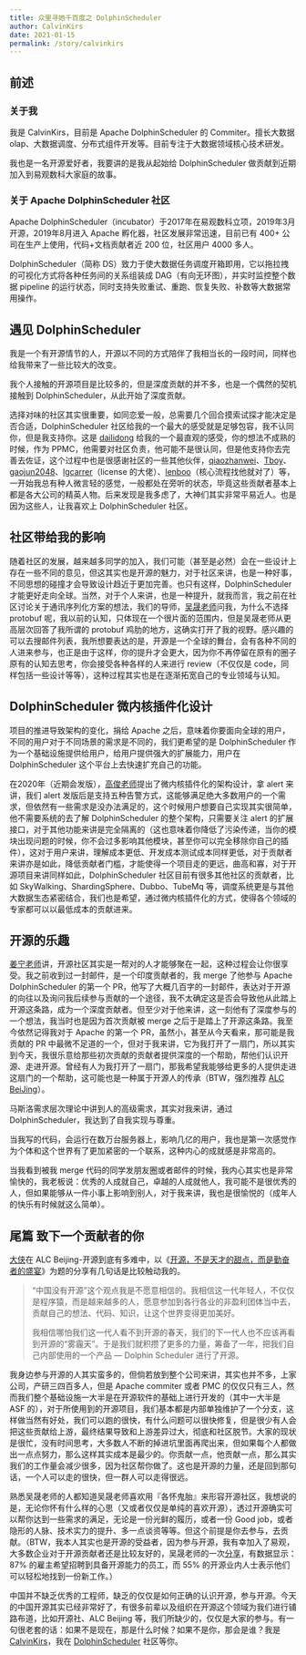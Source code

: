 ```yaml
---
title: 众里寻她千百度之 DolphinScheduler
author: CalvinKirs
date: 2021-01-15
permalink: /story/calvinkirs
---
```



## 前述
### 关于我
我是 CalvinKirs，目前是 Apache DolphinScheduler 的 Commiter。擅长大数据 olap、大数据调度、分布式组件开发等。目前专注于大数据领域核心技术研发。

我也是一名开源爱好者，我要讲的是我从起始给 DolphinScheduler 做贡献到近期加入到易观数科大家庭的故事。

### 关于 Apache DolphinScheduler 社区
Apache DolphinScheduler（incubator）于2017年在易观数科立项，2019年3月开源，2019年8月进入 Apache 孵化器，社区发展非常迅速，目前已有 400+ 公司在生产上使用，代码+文档贡献者近 200 位，社区用户 4000 多人。

DolphinScheduler（简称 DS）致力于使大数据任务调度开箱即用，它以拖拉拽的可视化方式将各种任务间的关系组装成 DAG（有向无环图），并实时监控整个数据 pipeline 的运行状态，同时支持失败重试、重跑、恢复失败、补数等大数据常用操作。


## 遇见 DolphinScheduler

我是一个有开源情节的人，开源以不同的方式陪伴了我相当长的一段时间，同样也给我带来了一些比较大的改变。

我个人接触的开源项目是比较多的，但是深度贡献的并不多，也是一个偶然的契机接触到 DolphinScheduler，从此开始了深度贡献。

选择对味的社区其实很重要，如同恋爱一般，总需要几个回合摸索试探才能决定是否合适，DolphinScheduler 社区给我的一个最大的感受就是足够包容，我不认同你，但是我支持你。这是 [dailidong](https://github.com/dailidong) 给我的一个最直观的感受，你的想法不成熟的时候，作为 PPMC，他需要对社区负责，他可能不是很认同，但是他支持你去完善去佐证，这个过程中也是很感谢社区的一些其他伙伴，[qiaozhanwei](https://github.com/qiaozhanwei)、[Tboy](https://github.com/Technoboy-)、[gaojun2048](https://github.com/gaojun2048)、[lgcarrer](https://github.com/lgcareer)（license 的大佬）、[lenboo](https://github.com/lenboo)（核心流程找他就对了）等，一开始我总有种人微言轻的感觉，一般都处在旁听的状态，毕竟这些贡献者基本上都是各大公司的精英人物。后来发现是我多虑了，大神们其实非常平易近人。也是因为这些人，让我喜欢上 DolphinScheduler 社区。

## 社区带给我的影响

随着社区的发展，越来越多同学的加入，我们可能（甚至是必然）会在一些设计上存在一些不同的意见，但这其实也是开源的魅力，对于社区来讲，也是一种好事，不同思想的碰撞才会导致设计趋近于更加完善。也只有这样，DolphinScheduler 才能更好走向全球。当然，对于个人来讲，也是一种提升，就我而言，我之前在社区讨论关于通讯序列化方案的想法，我们的导师，[吴晟老师](https://github.com/wu-sheng)问我，为什么不选择 protobuf 呢，我以前的认知，只体现在一个很片面的范围内，但是吴晟老师从更高层次回答了我所谓的 protobuf 鸡肋的地方，这确实打开了我的视野。感兴趣的可以去搜邮件列表，我所想要表达的是，开源是一个全球的舞台，会有各种不同的人进来参与，也正是由于这样，你的提升才会更大，因为你不再停留在原有的圈子原有的认知去思考，你会接受各种各样的人来进行 review（不仅仅是 code，同样包括一些设计等等），这种过程其实也是在逐渐拓宽自己的专业领域与认知。

## DolphinScheduler 微内核插件化设计

项目的推进导致架构的变化，捐给 Apache 之后，意味着你要面向全球的用户，不同的用户对于不同场景的需求是不同的，我们更希望的是 DolphinScheduler 作为一个基础设施提供给用户，给用户提供强大的扩展能力，用户在 DolphinScheduler 这个平台上去快速扩充自己的功能。

在2020年（近期会发版），[高俊老师](https://github.com/gaojun2048)提出了微内核插件化的架构设计，拿 alert 来讲，我们 alert 发版后是支持五种告警方式，这能够满足绝大多数用户的一个需求，但依然有一些需求是没办法满足的，这个时候用户想要自己实现其实很简单，他不需要系统的去了解 DolphinScheduler 的整个架构，只需要关注 alert 的扩展接口，对于其他功能来讲是完全隔离的（这也意味着你降低了污染传递，当你的模块出现问题的时候，你不会过多影响其他模块，甚至你可以完全移除你自己的插件），这对于用户来讲，理解成本更低、开发成本测试成本同样更低，对于贡献者来讲亦是如此，降低贡献者门槛，才能使得一个项目走的更远，曲高和寡，对于开源项目来讲同样如此，DolphinScheduler 社区目前有很多其他社区的贡献者，比如 SkyWalking、ShardingSphere、Dubbo、TubeMq 等，调度系统更是与其他大数据生态紧密结合，我们也是希望，通过微内核插件化的方式，使得各个领域的专家都可以以最低成本的贡献进来。

## 开源的乐趣

[姜宁老师](https://github.com/WillemJiang)讲，开源社区其实是一帮对的人才能够聚在一起，这种过程会让你很享受。我之前收到过一封邮件，是一个印度贡献者的，我 merge 了他参与 Apache DolphinScheduler 的第一个 PR，他写了大概几百字的一封邮件，表达对于开源的向往以及询问我后续参与贡献的一个途径，我不太确定这是否会导致他从此踏上开源这条路，成为一个深度贡献者。但至少对于他来讲，这一刻他有了深度参与的一个想法，我当时也是因为首次贡献被 merge 之后于是踏上了开源这条路。我至今依然记得我对于 Apache 的第一个 PR，虽然小，甚至从今天看来，那可能是我贡献的 PR 中最微不足道的一个，但对于我来讲，它为我打开了一扇门，所以其实到今天，我很乐意给那些初次贡献的贡献者提供深度的一个帮助，帮他们认识开源、走进开源。曾经有人为我打开了一扇门，那我希望我能够给更多的人提供走进这扇门的一个帮助，这可能也是一种属于开源人的传承（BTW，强烈推荐 [ALC BeiJing](https://github.com/alc-beijing)）。

马斯洛需求层次理论中讲到人的高级需求，其实对我来讲，通过 DolphinScheduler，我达到了自我实现与尊重。

当我写的代码，会运行在数万台服务器上，影响几亿的用户，我也是第一次感觉作为个体和这个世界有了更加紧密的一个联系，这种内心的成就感是非常高的。

当我看到被我 merge 代码的同学发朋友圈或者邮件的时候，我内心其实也是非常愉快的，我老板说：优秀的人成就自己，卓越的人成就他人，我可能不是很优秀的人，但如果能够从一件小事上影响到别人，对于我来讲，我也是很愉悦的（成年人的快乐有时候就这么简单）。


## 尾篇 致下一个贡献者的你

[大侠](https://github.com/William-GuoWei)在 ALC Beijing-开源到底有多难中，以《[开源，不是天才的甜点，而是勤奋者的盛宴](https://zhuanlan.zhihu.com/p/208577284)》为题的分享有几句话是比较触动我的。

> “中国没有开源”这个观点我是不愿意相信的。我相信这一代年轻人，不仅仅是程序猿，而是越来越多的人，愿意参加到各行各业的非盈利团体当中去，贡献自己的想法、代码、知识，让这个世界变得更加美好。
>
> 我相信哪怕我们这一代人看不到开源的春天，我们的下一代人也不应该再看到开源的“雾霾天”。于是我们就积攒了更多的力量，筹备了一年，把我们自己内部使用的一个产品 — Dolphin Scheduler 进行了开源。

我身边参与开源的人其实蛮多的，但倘若放到整个公司来讲，其实也并不多，上家公司，产研三四百多人，但是 Apache commiter 或者 PMC 的仅仅只有三人，然而我们整个基础设施一大半是在开源软件的基础上进行开发的（其中一大半是 ASF 的），对于所使用到的开源项目，我们基本都是内部单独维护了一个分支，这样做当然有好处，我们可以跑的很快，有什么问题可以很快修复，但是很少有人会把这些贡献给上游，最终结果导致和上游差异过大，彻底和社区脱节。大家的现状是很忙，没有时间思考，大多数人不断的掉进坑里面再爬出来，但如果每个人都做出一点点努力，那么这样其实成本是最少的。你贡献一点，他贡献一点，那么其实我们的工作量会减少很多，因为社区帮你做了。这也是开源的力量，还是回到那句话，一个人可以走的很快，但一群人可以走得很远。


熟悉吴晟老师的人都知道吴晟老师喜欢用『各怀鬼胎』来形容开源社区，我想说的是，无论你怀有什么样的心思（又或者仅仅是单纯的喜欢开源），透过开源确实可以帮你达到一些需求的满足，无论是一份光鲜的履历，或者一份 Good job，或者隐形的人脉、技术实力的提升、多一点谈资等等。但这个前提是你去参与，去贡献。（BTW，我本人其实也是开源的受益者，因为参与开源，我有幸加入了易观，大多数企业对于开源贡献者还是比较友好的，吴晟老师的一次[分享](https://www.bilibili.com/video/BV17Q4y1N7iA)，有数据显示：87% 的雇主希望招聘到具备开源能力的员工，而 55% 的开源业内人士表示他们可以轻松地找到一份新工作。）

中国并不缺乏优秀的工程师，缺乏的仅仅是如何正确的认识开源，参与开源。今天的中国开源其实已经非常好了，有很多前辈以及组织在开源这个领域为我们进行铺路布道，比如开源社、ALC Beijing 等，我们所缺少的，仅仅是大家的参与。有一句很老套的话：如果不是现在，那是什么时候？如果不是你，那会是谁？我是 [CalvinKirs](https://github.com/CalvinKirs)，我在 [DolphinScheduler](https://github.com/apache/incubator-dolphinscheduler) 社区等你。


